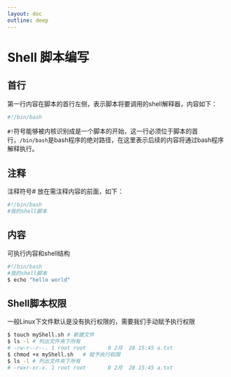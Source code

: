 ```yaml
---
layout: doc
outline: deep
---
```


# Shell 脚本编写

## 首行

第一行内容在脚本的首行左侧，表示脚本将要调用的shell解释器，内容如下：

```sh
#!/bin/bash

```

`#!`符号能够被内核识别成是一个脚本的开始，这一行必须位于脚本的首行，`/bin/bash`是bash程序的绝对路径，在这里表示后续的内容将通过bash程序解释执行。

## 注释

注释符号# 放在需注释内容的前面，如下：

```sh
#!/bin/bash
#我的shell脚本
```

## 内容

可执行内容和shell结构

```sh
#!/bin/bash
#我的shell脚本
$ echo "hello world"
```

## Shell脚本权限

一般Linux下文件默认是没有执行权限的，需要我们手动赋予执行权限

```sh
$ touch myShell.sh # 新建文件
$ ls -l	# 列出文件夹下所有
# -rw-r--r--. 1 root root       0 2月  28 15:45 a.txt
$ chmod +x myShell.sh	# 赋予执行权限
$ ls -l	# 列出文件夹下所有
# -rwxr-xr-x. 1 root root       0 2月  28 15:45 a.txt
```
